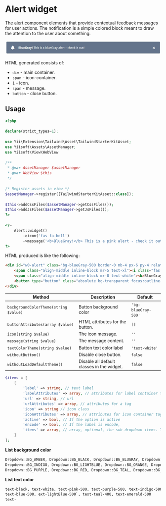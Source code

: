 # Alert widget

[The alert component](https://www.creative-tim.com/learning-lab/tailwind-starter-kit/documentation/javascript/alerts) elements that provide contextual feedback messages for user actions. The notification is a simple colored block meant to draw the attention to the user about something.

<p align="center">
    <img src="images/alert_example.jpg">
</p>

HTML generated consists of:

- `div` - main container.
- `span` - icon-container.
- `i` - icon.
- `span` - message.
- `button` - close button.

## Usage

```php
<?php

declare(strict_types=1);

use Yii\Extension\Tailwind\Asset\TailwindStarterKitAsset;
use Yiisoft\Assets\AssetManager;
use Yiisoft\View\WebView

/**
 * @var AssetManager $assetManager
 * @var WebView $this
 */

/* Register assets in view */
$assetManager->register([TailwindStarterKitAsset::class]);

$this->addCssFiles($assetManager->getCssFiles());
$this->addJsFiles($assetManager->getJsFiles());
?>

<?= 
    Alert::widget()
        ->icon('fas fa-bell')
        ->message('<b>BlueGray!</b> This is a pink alert - check it out!');
?>
```

HTML produced is like the following:

```html
<div id="w0-alert" class="bg-blueGray-500 border-0 mb-4 px-6 py-4 relative rounded text-white">
    <span class="align-middle inline-block mr-5 text-xl"><i class="fas fa-bell"></i></span>
    <span class="align-middle inline-block mr-8 text-white"><b>BlueGray!</b> This is a pink alert - check it out!</span>
    <button type="button" class="absolute bg-transparent focus:outline-none font-semibold leading-none mr-6 mt-4 outline-none right-0 text-2xl top-0" onclick="closeAlert(event)">x</button>
</div>
```

Method | Description | Default
-------|-------------|---------
`backgroundColorTheme(string $value)` | Button background color | `'bg-blueGray-500'`
`buttonAttributes(array $value)` | HTML attributes for the button. | `[]`
`icon(string $value)` | The icon message. | `''`
`message(string $value)` | The message content. | `''`
`textColorTheme(string $value)` | Button text color label | `'text-white'`
`withoutButton()` | Disable close button. | `false`
`withoutLoadDefaultTheme()` | Disable all default classes in the widget. | `false`

```php
$items = [
    [
        'label' => string, // text label
        'labelAttributes' => array, // attributes for label container tag
        'url' => string, // url
        'urlAttributes' => array, // attributes for a tag
        'icon' => string // icon class
        'iconAttributes' => array, // attributes for icon container tag
        'active' => bool, // If the option is active
        'encode' => bool, // If the label is encode,
        'items' => array, // array, optional, the sub-dropdown items. The structure is the same.
    ]
];
```

**List background color**

```HTML
Dropdown::BG_AMBER, Dropdown::BG_BLACK, Dropdown::BG_BLUGRAY, Dropdown::BG_EMERALD
Dropdown::BG_INDIGO, Dropdown::BG_LIGHTBLUE, Dropdown::BG_ORANGE, Dropdown::BG_PINK
Dropdown::BG_PURPLE, Dropdown::BG_RED, Dropdown::BG_TEAL, Dropdown::BG_WHITE
```

**List text color**

```html
text-black, text-white, text-pink-500, text-purple-500, text-indigo-500
text-blue-500, ext-lightBlue-500`, text-teal-400, text-emerald-500
text-

